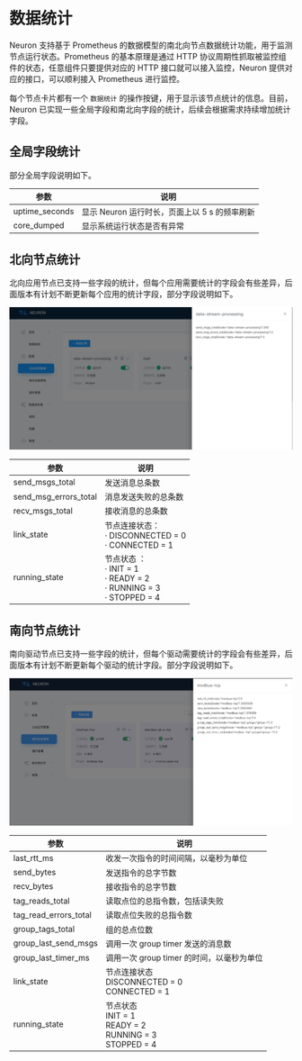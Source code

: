 # 数据统计

Neuron 支持基于 Prometheus 的数据模型的南北向节点数据统计功能，用于监测节点运行状态。Prometheus 的基本原理是通过 HTTP 协议周期性抓取被监控组件的状态，任意组件只要提供对应的 HTTP 接口就可以接入监控，Neuron 提供对应的接口，可以顺利接入 Prometheus 进行监控。

每个节点卡片都有一个 `数据统计` 的操作按键，用于显示该节点统计的信息。目前，Neuron 已实现一些全局字段和南北向字段的统计，后续会根据需求持续增加统计字段。

## 全局字段统计

部分全局字段说明如下。

| 参数             | 说明                                     |
| --------------- | --------------------------------------- |
| uptime_seconds  | 显示 Neuron 运行时长，页面上以 5 s 的频率刷新 |
| core_dumped     | 显示系统运行状态是否有异常                   |

## 北向节点统计

北向应用节点已支持一些字段的统计，但每个应用需要统计的字段会有些差异，后面版本有计划不断更新每个应用的统计字段，部分字段说明如下。

![north_statistics](./assets/north_statistics.png)

| 参数                     | 说明               |
| ----------------------- | ----------------- |
| send_msgs_total         | 发送消息总条数       |
| send_msg_errors_total   | 消息发送失败的总条数  |
| recv_msgs_total         | 接收消息的总条数     |
| link_state              | 节点连接状态：<br />· DISCONNECTED = 0<br />· CONNECTED = 1 |
| running_state           | 节点状态 ：<br />· INIT = 1<br />· READY = 2<br />· RUNNING = 3<br />· STOPPED = 4 |

## 南向节点统计

南向驱动节点已支持一些字段的统计，但每个驱动需要统计的字段会有些差异，后面版本有计划不断更新每个驱动的统计字段。部分字段说明如下。

![south_statistics](./assets/south_statistics.png)

| 参数                    | 说明                                    |
| ---------------------- | --------------------------------------- |
| last_rtt_ms            | 收发一次指令的时间间隔，以毫秒为单位          |
| send_bytes             | 发送指令的总字节数                         |
| recv_bytes             | 接收指令的总字节数                         |
| tag_reads_total        | 读取点位的总指令数，包括读失败               |
| tag_read_errors_total  | 读取点位失败的总指令数                      |
| group_tags_total       | 组的总点位数                               |
| group_last_send_msgs   | 调用一次 group timer 发送的消息数           |
| group_last_timer_ms    | 调用一次 group timer 的时间，以毫秒为单位     |
| link_state              | 节点连接状态 <br />DISCONNECTED = 0<br />CONNECTED = 1     |
| running_state           | 节点状态 <br />INIT = 1<br />READY = 2<br />RUNNING = 3<br />STOPPED = 4        |
